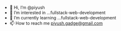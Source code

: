 - 👋 Hi, I’m @piyush
- 👀 I’m interested in ...fullstack-web-development
- 🌱 I’m currently learning ...fullstack-web-development
- 📫 How to reach me piyush.gadge@gmail.com

<!---
piyush/piyush is a ✨ special ✨ repository because its `README.md` (this file) appears on your GitHub profile.
You can click the Preview link to take a look at your changes.
--->
